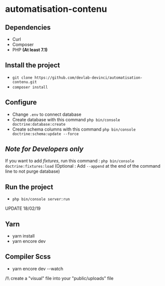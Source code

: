 # automatisation-contenu

## Dependencies

- Curl
- Composer
- PHP **(At least 7.1)**

## Install the project

- `git clone https://github.com/devlab-devinci/automatisation-contenu.git`
- `composer install`

## Configure

- Change `.env` to connect database
- Create database with this command `php bin/console doctrine:database:create`
- Create schema columns with this command `php bin/console doctrine:schema:update --force`

## _Note for Developers only_

If you want to add _fixtures_, run this command : `php bin/console doctrine:fixtures:load` (Optional : Add `--append` at the end of the command line to not purge database)

## Run the project

- `php bin/console server:run`

UPDATE 18/02/19

## Yarn

- yarn install
- yarn encore dev

## Compiler Scss

- yarn encore dev --watch

/!\ create a "visual" file into your "public/uploads" file
